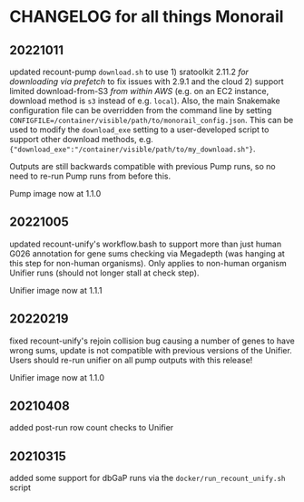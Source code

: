 # CHANGELOG for all things Monorail

## 20221011
updated recount-pump `download.sh` to use 1) sratoolkit 2.11.2 *for downloading via prefetch* to fix issues with 2.9.1 and the cloud 2) support limited download-from-S3 *from within AWS* (e.g. on an EC2 instance, download method is `s3` instead of e.g. `local`).  Also, the main Snakemake configuration file can be overridden from the command line by setting `CONFIGFILE=/container/visible/path/to/monorail_config.json`.  This can be used to modify the `download_exe` setting to a user-developed script to support other download methods, e.g. `{"download_exe":"/container/visible/path/to/my_download.sh"}`.

Outputs are still backwards compatible with previous Pump runs, so no need to re-run Pump runs from before this.

Pump image now at 1.1.0

## 20221005
updated recount-unify's workflow.bash to support more than just human G026 annotation for gene sums checking via Megadepth
(was hanging at this step for non-human organisms). Only applies to non-human organism Unifier runs (should not longer stall at check step).

Unifier image now at 1.1.1

## 20220219
fixed recount-unify's rejoin collision bug causing a number of genes to have wrong sums, update is not compatible with previous versions of the Unifier. Users should re-run unifier on all pump outputs with this release!

Unifier image now at 1.1.0

## 20210408
added post-run row count checks to Unifier

## 20210315
added some support for dbGaP runs via the `docker/run_recount_unify.sh` script
